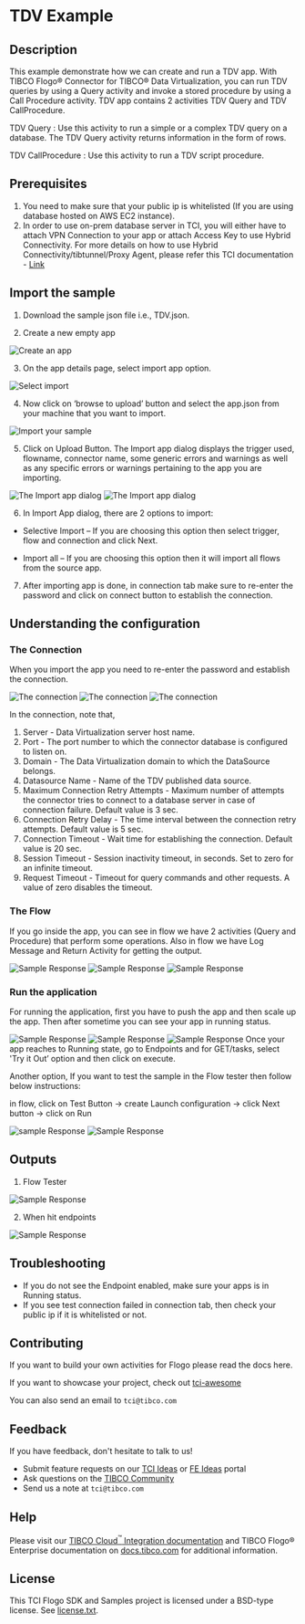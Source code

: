 # TDV Example


## Description

This example demonstrate how we can create and run a TDV app. With TIBCO Flogo® Connector for TIBCO® Data Virtualization, you can run TDV queries by using a Query activity and invoke a stored procedure by using a Call Procedure activity. TDV app contains 2 activities TDV Query and TDV CallProcedure.

TDV Query : Use this activity to run a simple or a complex TDV query on a database. The TDV Query activity returns information in the form of rows.

TDV CallProcedure : Use this activity to run a TDV script procedure.

## Prerequisites

1. You need to make sure that your public ip is whitelisted (If you are using database hosted on AWS EC2 instance).
2. In order to use on-prem database server in TCI, you will either have to attach VPN Connection to your app or attach Access Key to use Hybrid Connectivity.
   For more details on how to use Hybrid Connectivity/tibtunnel/Proxy Agent, please refer this TCI documentation - [Link](https://integration.cloud.tibco.com/docs/#tci/using/hybrid-agent/installing-configuring-running-agent.html%3FTocPath%3DUsing%2520TIBCO%2520Cloud%25E2%2584%25A2%2520Integration%7CUsing%2520the%2520TIBCO%2520Cloud%25E2%2584%25A2%2520Integration%2520-%2520Hybrid%2520Agent%7C_____4)

## Import the sample

1. Download the sample json file i.e., TDV.json.

2. Create a new empty app

![Create an app](../../../import-screenshots/tdv_screenshots/1.png)

3. On the app details page, select import app option.

![Select import](../../../import-screenshots/tdv_screenshots/2.png)

4. Now click on ‘browse to upload’ button and select the app.json from your machine that you want to import.

![Import your sample](../../../import-screenshots/tdv_screenshots/3.png)

5. Click on Upload Button. The Import app dialog displays the trigger used, flowname, connector name, some generic errors and warnings as well as any specific errors or warnings pertaining to the app you are importing.

![The Import app dialog](../../../import-screenshots/tdv_screenshots/3-.png)
![The Import app dialog](../../../import-screenshots/tdv_screenshots/4.png)

6. In Import App dialog, there are 2 options to import:

* Selective Import – If you are choosing this option then select trigger, flow and connection and click Next.

* Import all – If you are choosing this option then it will import all flows from the source app.

7. After importing app is done, in connection tab make sure to re-enter the password and click on connect button to establish the connection.

## Understanding the configuration

### The Connection

When you import the app you need to re-enter the password and establish the connection.

![The connection](../../../import-screenshots/tdv_screenshots/5.png)
![The connection](../../../import-screenshots/tdv_screenshots/6.png)
![The connection](../../../import-screenshots/tdv_screenshots/7.png)

In the connection, note that,
1. Server - Data Virtualization server host name.
2. Port - The port number to which the connector database is configured to listen on.
3. Domain - The Data Virtualization domain to which the DataSource belongs.
4. Datasource Name - Name of the TDV published data source.
5. Maximum Connection Retry Attempts - Maximum number of attempts the connector tries to connect to a database server in case of connection failure. Default value is 3 sec.
6. Connection Retry Delay - The time interval between the connection retry attempts. Default value is 5 sec.
7. Connection Timeout - Wait time for establishing the connection. Default value is 20 sec.
8. Session Timeout - Session inactivity timeout, in seconds. Set to zero for an infinite timeout.
9. Request Timeout - Timeout for query commands and other requests. A value of zero disables the timeout.

### The Flow

If you go inside the app, you can see in flow we have 2 activities (Query and Procedure) that perform some operations.
Also in flow we have Log Message and Return Activity for getting the output.

![Sample Response](../../../import-screenshots/tdv_screenshots/8.png)
![Sample Response](../../../import-screenshots/tdv_screenshots/8-.png)
![Sample Response](../../../import-screenshots/tdv_screenshots/8--.png)

### Run the application
For running the application, first you have to push the app and then scale up the app.
Then after sometime you can see your app in running status.

![Sample Response](../../../import-screenshots/tdv_screenshots/9.png)
![Sample Response](../../../import-screenshots/tdv_screenshots/10.png)
![Sample Response](../../../import-screenshots/tdv_screenshots/11.png)
Once your app reaches to Running state, go to Endpoints and for GET/tasks, select 'Try it Out’ option and then click on execute.

Another option, If you want to test the sample in the Flow tester then follow below instructions:
 
in flow, click on Test Button -> create Launch configuration -> click Next button -> click on Run

![sample Response](../../../import-screenshots/tdv_screenshots/12.png)
![Sample Response](../../../import-screenshots/tdv_screenshots/13.png)

## Outputs

1. Flow Tester

![Sample Response](../../../import-screenshots/tdv_screenshots/14.png)

2. When hit endpoints

![Sample Response](../../../import-screenshots/tdv_screenshots/15.png)


## Troubleshooting

* If you do not see the Endpoint enabled, make sure your apps is in Running status.
* If you see test connection failed in connection tab, then check your public ip if it is whitelisted or not.

## Contributing
If you want to build your own activities for Flogo please read the docs here.

If you want to showcase your project, check out [tci-awesome](https://github.com/TIBCOSoftware/tci-awesome)

You can also send an email to `tci@tibco.com`

## Feedback
If you have feedback, don't hesitate to talk to us!

* Submit feature requests on our [TCI Ideas](https://ideas.tibco.com/?project=TCI) or [FE Ideas](https://ideas.tibco.com/?project=FE) portal
* Ask questions on the [TIBCO Community](https://community.tibco.com/answers/product/344006)
* Send us a note at `tci@tibco.com`

## Help
Please visit our [TIBCO Cloud<sup>&trade;</sup> Integration documentation](https://integration.cloud.tibco.com/docs/) and TIBCO Flogo® Enterprise documentation on [docs.tibco.com](https://docs.tibco.com/) for additional information.

## License
This TCI Flogo SDK and Samples project is licensed under a BSD-type license. See [license.txt](license.txt).

